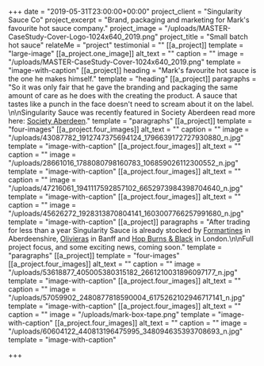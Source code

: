 +++
date = "2019-05-31T23:00:00+00:00"
project_client = "Singularity Sauce Co"
project_excerpt = "Brand, packaging and marketing for Mark's favourite hot sauce company."
project_image = "/uploads/MASTER-CaseStudy-Cover-Logo-1024x640_2019.png"
project_title = "Small batch hot sauce"
relateMe = "project"
testimonial = ""
[[a_project]]
template = "large-image"
[[a_project.one_image]]
alt_text = ""
caption = ""
image = "/uploads/MASTER-CaseStudy-Cover-1024x640_2019.png"
template = "image-with-caption"
[[a_project]]
heading = "Mark's favourite hot sauce is the one he makes himself."
template = "heading"
[[a_project]]
paragraphs = "So it was only fair that he gave the branding and packaging the same amount of care as he does with the creating the product. A sauce that tastes like a punch in the face doesn't need to scream about it on the label. \n\nSingularity Sauce was recently featured in Society Aberdeen read more here: [Society Aberdeen](https://www.societyaberdeen.co.uk/food-drink/aberdeenshire-man-mark-mcauley-turns-hot-sauce-hobby-singularity-sauces-co-into-fully-fledged-business/)."
template = "paragraphs"
[[a_project]]
template = "four-images"
[[a_project.four_images]]
alt_text = ""
caption = ""
image = "/uploads/43087782_1912747375694124_1796639172727930880_n.jpg"
template = "image-with-caption"
[[a_project.four_images]]
alt_text = ""
caption = ""
image = "/uploads/28661016_1788080798160783_106859026112300552_n.jpg"
template = "image-with-caption"
[[a_project.four_images]]
alt_text = ""
caption = ""
image = "/uploads/47216061_1941117592857102_6652973984398704640_n.jpg"
template = "image-with-caption"
[[a_project.four_images]]
alt_text = ""
caption = ""
image = "/uploads/45626272_1928313870804141_1603007766257991680_n.jpg"
template = "image-with-caption"
[[a_project]]
paragraphs = "After trading for less than a year Singularity Sauce is already stocked by [Formartines](http://www.formartines.com) in Aberdeenshire, [Olivieras](https://www.facebook.com/oliveiras.banff/) in Banff and [Hop Burns & Black](https://www.hopburnsblack.co.uk) in London.\n\nFull project focus, and some exciting news, coming soon."
template = "paragraphs"
[[a_project]]
template = "four-images"
[[a_project.four_images]]
alt_text = ""
caption = ""
image = "/uploads/53618877_405005380315182_2661210031896097177_n.jpg"
template = "image-with-caption"
[[a_project.four_images]]
alt_text = ""
caption = ""
image = "/uploads/57059902_2480877818590004_6175262102946717141_n.jpg"
template = "image-with-caption"
[[a_project.four_images]]
alt_text = ""
caption = ""
image = "/uploads/mark-box-tape.png"
template = "image-with-caption"
[[a_project.four_images]]
alt_text = ""
caption = ""
image = "/uploads/60604122_440813196475995_348094635393708693_n.jpg"
template = "image-with-caption"

+++
